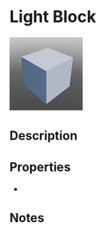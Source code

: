 # Light Block

![Light Block](../Cropped_Blocks/Decorations/Light_Block.png)

## Description
<!-- Write a description for this block -->

## Properties
- <!-- List block properties here -->

## Notes
<!-- Any extra notes -->
